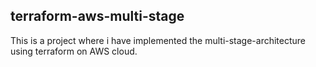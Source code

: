 ## terraform-aws-multi-stage

This is a project where i have implemented the multi-stage-architecture using terraform on AWS cloud.
